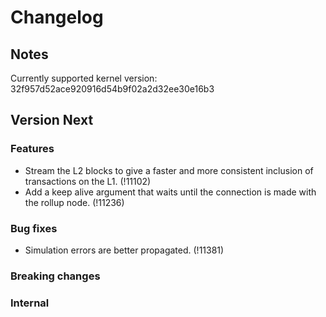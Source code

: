 # Changelog

## Notes

Currently supported kernel version: 32f957d52ace920916d54b9f02a2d32ee30e16b3

## Version Next

### Features

- Stream the L2 blocks to give a faster and more consistent inclusion of
  transactions on the L1. (!11102)
- Add a keep alive argument that waits until the connection is made with the
  rollup node. (!11236)

### Bug fixes

- Simulation errors are better propagated. (!11381)

### Breaking changes

### Internal
